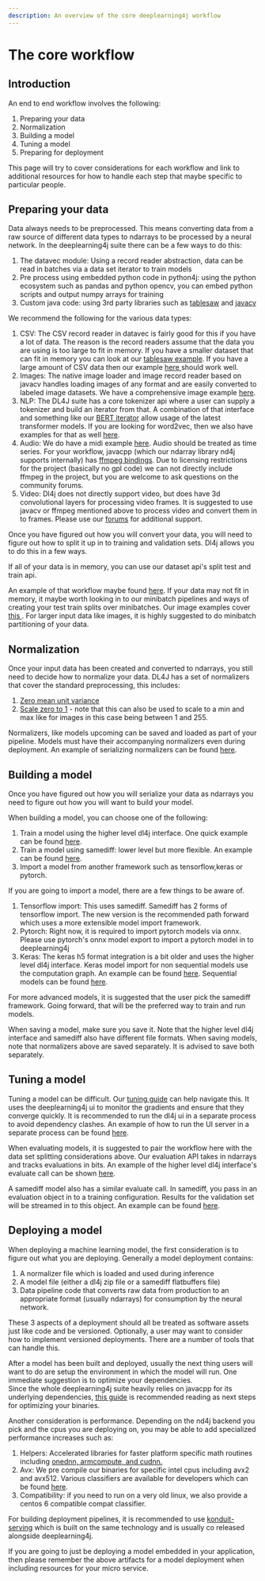```yaml
---
description: An overview of the core deeplearning4j workflow
---
```


# The core workflow

## Introduction

An end to end workflow involves the following:

1. Preparing your data
2. Normalization
3. Building a model
4. Tuning a model
5. Preparing for deployment

This page will try to cover considerations for each workflow and link to additional resources for how to handle each step that maybe specific to particular people.

## Preparing your data

Data always needs to be preprocessed.  This means converting data from a raw source of different data types to ndarrays to be processed by a neural network. In the deeplearning4j suite there can be a few ways to do this:

1. The datavec module: Using a record reader abstraction, data can be read in batches via a data set iterator to train models
2. Pre process using embedded python code in python4j: using the python ecosystem such as pandas and python opencv, you can embed python scripts and output numpy arrays for training
3. Custom java code: using 3rd party libraries such as [tablesaw](https://jtablesaw.github.io/tablesaw/) and [javacv](https://github.com/bytedeco/javacv)

We recommend the following for the various data types:

1. CSV: The CSV record reader in datavec is fairly good for this if you have a lot of data. The reason is the record readers assume that the data you are using is too large to fit in memory. If you have a smaller dataset that can fit in memory you can look at our [tablesaw example](https://github.com/eclipse/deeplearning4j-examples/blob/master/data-pipeline-examples/src/main/java/org/deeplearning4j/datapipelineexamples/tablesaw/TablesawCSVExample.java#L51). If you have a large amount of CSV data then our example [here ](https://github.com/eclipse/deeplearning4j-examples/blob/master/dl4j-examples/src/main/java/org/deeplearning4j/examples/quickstart/modeling/feedforward/classification/IrisClassifier.java#L62)should work well.
2. Images: The native image loader and image record reader based on javacv handles loading images of any format and are easily converted to labeled image datasets. We have a comprehensive image example [here](https://github.com/eclipse/deeplearning4j-examples/blob/master/data-pipeline-examples/src/main/java/org/deeplearning4j/datapipelineexamples/formats/image/ImagePipelineExample.java).
3. NLP:  The DL4J suite has a core tokenizer api where a user can supply a tokenizer and build an iterator from that. A combination of that interface and something like our [BERT iterator](https://github.com/eclipse/deeplearning4j/blob/master/deeplearning4j/deeplearning4j-nlp-parent/deeplearning4j-nlp/src/main/java/org/deeplearning4j/iterator/BertIterator.java) allow usage of the latest transformer models. If you are looking for word2vec, then we also have examples for that as well [here](https://github.com/eclipse/deeplearning4j-examples/tree/master/dl4j-examples/src/main/java/org/deeplearning4j/examples/advanced/modelling/textclassification).
4. Audio:   We do have a midi example [here](https://github.com/eclipse/deeplearning4j-examples/blob/master/dl4j-examples/src/main/java/org/deeplearning4j/examples/wip/advanced/modelling/melodl4j/MidiMelodyExtractor.java). Audio should be treated as time series. For your workflow, javacpp \(which our ndarray library nd4j supports internally\) has [ffmpeg bindings](https://github.com/bytedeco/javacpp-presets/tree/master/ffmpeg). Due to licensing restrictions for the project \(basically no gpl code\) we can not directly include ffmpeg in the project, but you are welcome to ask questions on the community forums.
5. Video: Dl4j does not directly support video, but does have 3d convolutional layers for processing video frames. It is suggested to use javacv or ffmpeg mentioned above to process video and convert them in to frames. Please use our [forums](https://community.konduit.ai/) for additional support.

Once you have figured out how you will convert your data, you will need to figure out how to split it up in to training and validation sets. Dl4j allows you to do this in a few ways.

If all of your data is in memory, you can use our dataset api's split test and train api.

An example of that workflow maybe found [here](https://github.com/eclipse/deeplearning4j-examples/blob/165f406763330d5e7f8ce842e76d4376e24ff0d1/dl4j-examples/src/main/java/org/deeplearning4j/examples/advanced/features/metadata/CSVExampleEvaluationMetaData.java#L74). If your data may not fit in memory, it maybe worth looking in to our minibatch pipelines and ways of creating your test train splits over minibatches. Our image examples cover [this ](https://github.com/eclipse/deeplearning4j-examples/blob/165f406763330d5e7f8ce842e76d4376e24ff0d1/dl4j-examples/src/main/java/org/deeplearning4j/examples/advanced/modelling/densenet/DenseNetMain.java#L88). For larger input data like images, it is highly suggested to do minibatch partitioning of your data.



## Normalization

Once your input data has been created and converted to ndarrays, you still need to decide how to normalize your data. DL4J has a set of normalizers that cover the standard preprocessing, this includes:

1. [Zero mean unit variance](https://github.com/eclipse/deeplearning4j-examples/blob/165f406763330d5e7f8ce842e76d4376e24ff0d1/dl4j-examples/src/main/java/org/deeplearning4j/examples/wip/quickstart/modelling/AnimalClassifier.java#L108)
2. [Scale zero to 1](https://github.com/eclipse/deeplearning4j-examples/blob/165f406763330d5e7f8ce842e76d4376e24ff0d1/dl4j-examples/src/main/java/org/deeplearning4j/examples/quickstart/modeling/feedforward/regression/CSVDataModel.java#L78) - note that this can also be used to scale to a min and max like for images in this case being between 1 and 255.

Normalizers, like models upcoming can be saved and loaded as part of your pipeline. Models must have their accompanying normalizers even during deployment. An example of serializing normalizers can be found [here](https://github.com/eclipse/deeplearning4j-examples/blob/165f406763330d5e7f8ce842e76d4376e24ff0d1/dl4j-examples/src/main/java/org/deeplearning4j/examples/advanced/modelling/sequenceanomalydetection/SequenceAnomalyDetection.java#L82).



## Building a model

Once you have figured out how you will serialize your data as ndarrays you need to figure out how you will want to build your model.

When building a model, you can choose one of the following:

1. Train a model using the higher level dl4j interface. One quick example can be found [here](https://github.com/eclipse/deeplearning4j-examples/blob/165f406763330d5e7f8ce842e76d4376e24ff0d1/mvn-project-template/src/main/java/org/deeplearning4j/examples/sample/LeNetMNIST.java#L69).
2. Train a model using samediff: lower level but more flexible. An example can be found [here](https://github.com/eclipse/deeplearning4j-examples/blob/165f406763330d5e7f8ce842e76d4376e24ff0d1/samediff-examples/src/main/java/org/nd4j/examples/samediff/quickstart/modeling/MNISTFeedforward.java#L52).
3. Import a model from another framework such as tensorflow,keras or pytorch.

If you are going to import a model, there are a few things to be aware of. 

1. Tensorflow import: This uses samediff. Samediff has 2 forms of tensorflow import. The new version is the recommended path forward which uses a more extensible model import framework.
2. Pytorch: Right now, it is required to import pytorch models via onnx. Please use pytorch's onnx model export to import a pytorch model in to deeplearning4j
3. Keras: The keras h5 format integration is a bit older and uses the higher level dl4j interface. Keras model import for non sequential models use the computation graph. An example can be found [here](https://github.com/eclipse/deeplearning4j-examples/blob/165f406763330d5e7f8ce842e76d4376e24ff0d1/tensorflow-keras-import-examples/src/main/java/org/deeplearning4j/modelimportexamples/keras/advanced/deepmoji/ImportDeepMoji.java#L66). Sequential models can be found [here](https://github.com/eclipse/deeplearning4j-examples/blob/165f406763330d5e7f8ce842e76d4376e24ff0d1/tensorflow-keras-import-examples/src/main/java/org/deeplearning4j/modelimportexamples/keras/quickstart/SimpleSequentialMlpImport.java#L78).

For more advanced models, it is suggested that the user pick the samediff framework. Going forward, that will be the preferred way to train and run models. 

When saving a model, make sure you save it. Note that the higher level dl4j interface and samediff also have different file formats. When saving models, note that normalizers above are saved separately. It is advised to save both separately.



## Tuning a model

Tuning a model can be difficult. Our [tuning guide](../../deeplearning4j/how-to-guides/tuning-and-training/) can help navigate this. It uses the deeplearning4j ui to monitor the gradients and ensure that they converge quickly. It is recommended to run the dl4j ui in a separate process to avoid dependency clashes. An example of how to run the UI server in a separate process can be found [here](https://github.com/eclipse/deeplearning4j-examples/blob/master/dl4j-examples/src/main/java/org/deeplearning4j/examples/quickstart/features/userinterface/RemoteUIExample.java).

When evaluating models, it is suggested to pair the workflow here with the data set splitting considerations above. Our evaluation API takes in ndarrays and tracks evaluations in bits. An example of the higher level dl4j interface's evaluate call can be shown [here](https://github.com/eclipse/deeplearning4j-examples/blob/165f406763330d5e7f8ce842e76d4376e24ff0d1/dl4j-examples/src/main/java/org/deeplearning4j/examples/quickstart/modeling/convolution/LeNetMNISTReLu.java#L171).

A samediff model also has a similar evaluate call. In samediff, you pass in an evaluation object in to a training configuration. Results for the validation set will be streamed in to this object. An example can be found [here](https://github.com/eclipse/deeplearning4j-examples/blob/22197bd797661aac4b9a4871ea4314d43231383e/samediff-examples/src/main/java/org/nd4j/examples/samediff/quickstart/modeling/MNISTCNN.java#L88).



## Deploying a model

When deploying a machine learning model, the first consideration is to figure out what you are deploying. Generally a model deployment contains:

1. A normalizer file which is loaded and used during inference
2. A model file \(either a dl4j zip file or a samediff flatbuffers file\)
3. Data pipeline code that converts raw data from production to an appropriate format \(usually ndarrays\) for consumption by the neural network.

These 3 aspects of a deployment should all be treated as software assets just like code and be versioned. Optionally, a user may want to consider how to implement versioned deployments. There are a number of tools that can handle this.

After a model has been built and deployed, usually the next thing users will want to do are setup the environment in which the model will run. One immediate suggestion is to optimize your dependencies.  
Since the whole deeplearning4j suite heavily relies on javacpp for its underlying dependencies, [this guide](../how-to-guides/developer-docs/javacpp.md#dl-4-j-and-javacpp-overview) is recommended reading as next steps for optimizing your binaries. 

Another consideration is performance. Depending on the nd4j backend you pick and the cpus you are deploying on, you may be able to add specialized performance increases such as:

1. Helpers: Accelerated libraries for faster platform specific math routines including [onednn, armcompute, and cudnn.](../../libnd4j/reference/helpers-overview-cudnn-onednn-armcompute.md)
2. Avx: We pre compile our binaries for specific intel cpus including avx2 and avx512. Various classifiers are available for developers which can be found [here](https://repo1.maven.org/maven2/org/nd4j/nd4j-native/1.0.0-M1.1/).
3. Compatibility: if you need to run on a very old linux, we also provide a centos 6 compatible compat classifier.

For building deployment pipelines, it is recommended to use [konduit-serving](https://github.com/KonduitAI/konduit-serving) which is built on the same technology and is usually co released alongside deeplearning4j. 

If you are going to just be deploying a model embedded in your application, then please remember the above artifacts for a model deployment when including resources for your micro service.



